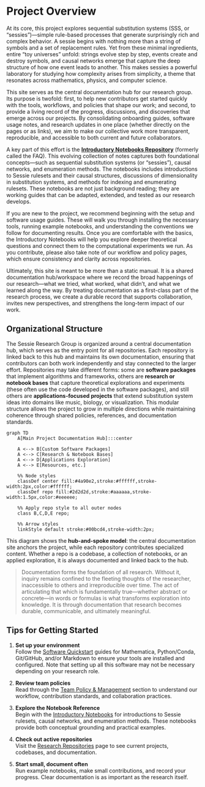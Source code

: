# Project Overview

At its core, this project explores sequential substitution systems (SSS, or “sessies”)—simple rule-based processes that generate surprisingly rich and complex behavior. A sessie begins with nothing more than a string of symbols and a set of replacement rules. Yet from these minimal ingredients, entire “toy universes” unfold: strings evolve step by step, events create and destroy symbols, and causal networks emerge that capture the deep structure of how one event leads to another. This makes sessies a powerful laboratory for studying how complexity arises from simplicity, a theme that resonates across mathematics, physics, and computer science.

This site serves as the central documentation hub for our research group. Its purpose is twofold: first, to help new contributors get started quickly with the tools, workflows, and policies that shape our work; and second, to provide a living record of the progress, discussions, and discoveries that emerge across our projects. By consolidating onboarding guides, software usage notes, and research updates in one place (whether directly on the pages or as links), we aim to make our collective work more transparent, reproducible, and accessible to both current and future collaborators.

A key part of this effort is the **[Introductory Notebooks Repository](https://sessieresearchatsau.github.io/introductory-notebooks/)** (formerly called the FAQ). This evolving collection of notes captures both foundational concepts—such as sequential substitution systems (or “sessies”), causal networks, and enumeration methods. The notebooks includes introductions to Sessie rulesets and their causal structures, discussions of dimensionality in substitution systems, and methods for indexing and enumerating rulesets. These notebooks are not just background reading; they are working guides that can be adapted, extended, and tested as our research develops.

If you are new to the project, we recommend beginning with the setup and software usage guides. These will walk you through installing the necessary tools, running example notebooks, and understanding the conventions we follow for documenting results. Once you are comfortable with the basics, the Introductory Notebooks will help you explore deeper theoretical questions and connect them to the computational experiments we run. As you contribute, please also take note of our workflow and policy pages, which ensure consistency and clarity across repositories.

Ultimately, this site is meant to be more than a static manual. It is a shared documentation hub/workspace where we record the broad happenings of our research—what we tried, what worked, what didn’t, and what we learned along the way. By treating documentation as a first-class part of the research process, we create a durable record that supports collaboration, invites new perspectives, and strengthens the long-term impact of our work.


## Organizational Structure
The Sessie Research Group is organized around a central documentation hub, which serves as the entry point for all repositories. Each repository is linked back to this hub and maintains its own documentation, ensuring that contributors can both work independently and stay connected to the larger effort. Repositories may take different forms: some are **software packages** that implement algorithms and frameworks, others are **research or notebook bases** that capture theoretical explorations and experiments (these often use the code developed in the software packages), and still others are **applications-focused projects** that extend substitution system ideas into domains like music, biology, or visualization. This modular structure allows the project to grow in multiple directions while maintaining coherence through shared policies, references, and documentation standards.

```mermaid
graph TD
    A[Main Project Documentation Hub]:::center

    A <--> B[Custom Software Packages]
    A <--> C[Research & Notebook Bases]
    A <--> D[Applications Exploration]
    A <--> E[Resources, etc.]

    %% Node styles
    classDef center fill:#4a90e2,stroke:#ffffff,stroke-width:2px,color:#ffffff;
    classDef repo fill:#2d2d2d,stroke:#aaaaaa,stroke-width:1.5px,color:#eeeeee;

    %% Apply repo style to all outer nodes
    class B,C,D,E repo;

    %% Arrow styles
    linkStyle default stroke:#00bcd4,stroke-width:2px;
```

This diagram shows the **hub-and-spoke model**: the central documentation site anchors the project, while each repository contributes specialized content. Whether a repo is a codebase, a collection of notebooks, or an applied exploration, it is always documented and linked back to the hub.

> Documentation forms the foundation of all research. Without it, inquiry remains confined to the fleeting thoughts of the researcher, inaccessible to others and irreproducible over time. The act of articulating that which is fundamentally true—whether abstract or concrete—in words or formulas is what transforms exploration into knowledge. It is through documentation that research becomes durable, communicable, and ultimately meaningful.

## Tips for Getting Started

1. **Set up your environment**  
   Follow the [Software Quickstart](software/mathematica.md) guides for Mathematica, Python/Conda, Git/GitHub, and/or Markdown to ensure your tools are installed and configured. Note that setting up all this software may not be necessary depending on your research role.

2. **Review team policies**  
   Read through the [Team Policy & Management](policy/contribution-policy.md) section to understand our workflow, contribution standards, and collaboration practices.

3. **Explore the Notebook Reference**  
   Begin with the [Introductory Notebooks](https://sessieresearchatsau.github.io/introductory-notebooks/) for introductions to Sessie rulesets, causal networks, and enumeration methods. These notebooks provide both conceptual grounding and practical examples.

4. **Check out active repositories**  
   Visit the [Research Repositories](research/repos.md) page to see current projects, codebases, and documentation.

5. **Start small, document often**  
   Run example notebooks, make small contributions, and record your progress. Clear documentation is as important as the research itself.
